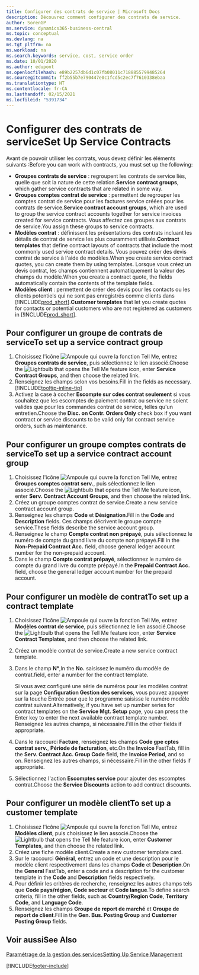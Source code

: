 ```yaml
---
title: Configurer des contrats de service | Microsoft Docs
description: Découvrez comment configurer des contrats de service.
author: SorenGP
ms.service: dynamics365-business-central
ms.topic: conceptual
ms.devlang: na
ms.tgt_pltfrm: na
ms.workload: na
ms.search.keywords: service, cost, service order
ms.date: 10/01/2020
ms.author: edupont
ms.openlocfilehash: e89b2257db6d1c07fb08011c7188855799485264
ms.sourcegitcommit: ff2b55b7e790447e0c1fcd5c2ec7f7610338ebaa
ms.translationtype: HT
ms.contentlocale: fr-CA
ms.lasthandoff: 02/15/2021
ms.locfileid: "5391734"
---
```

# <a name="set-up-service-contracts"></a><span data-ttu-id="81cf1-103">Configurer des contrats de service</span><span class="sxs-lookup"><span data-stu-id="81cf1-103">Set Up Service Contracts</span></span>
<span data-ttu-id="81cf1-104">Avant de pouvoir utiliser les contrats, vous devez définir les éléments suivants :</span><span class="sxs-lookup"><span data-stu-id="81cf1-104">Before you can work with contracts, you must set up the following:</span></span> 

* <span data-ttu-id="81cf1-105">**Groupes contrats de service** : regroupent les contrats de service liés, quelle que soit la nature de cette relation.</span><span class="sxs-lookup"><span data-stu-id="81cf1-105">**Service contract groups**, which gather service contracts that are related in some way.</span></span>
* <span data-ttu-id="81cf1-106">**Groupes comptes contrat de service** : permettent de regrouper les comptes contrat de service pour les factures service créées pour les contrats de service.</span><span class="sxs-lookup"><span data-stu-id="81cf1-106">**Service contract account groups**, which are used to group the service contract accounts together for service invoices created for service contracts.</span></span> <span data-ttu-id="81cf1-107">Vous affectez ces groupes aux contrats de service.</span><span class="sxs-lookup"><span data-stu-id="81cf1-107">You assign these groups to service contracts.</span></span>  
* <span data-ttu-id="81cf1-108">**Modèles contrat** : définissent les présentations des contrats incluant les détails de contrat de service les plus couramment utilisés.</span><span class="sxs-lookup"><span data-stu-id="81cf1-108">**Contract templates** that define contract layouts of contracts that include the most commonly used service contract details.</span></span> <span data-ttu-id="81cf1-109">Vous pouvez créer des devis contrat de service à l'aide de modèles.</span><span class="sxs-lookup"><span data-stu-id="81cf1-109">When you create service contract quotes, you can create them by using templates.</span></span> <span data-ttu-id="81cf1-110">Lorsque vous créez un devis contrat, les champs contiennent automatiquement la valeur des champs du modèle.</span><span class="sxs-lookup"><span data-stu-id="81cf1-110">When you create a contract quote, the fields automatically contain the contents of the template fields.</span></span>
* <span data-ttu-id="81cf1-111">**Modèles client** : permettent de créer des devis pour les contacts ou les clients potentiels qui ne sont pas enregistrés comme clients dans [!INCLUDE[prod_short](includes/prod_short.md)].</span><span class="sxs-lookup"><span data-stu-id="81cf1-111">**Customer templates** that let you create quotes for contacts or potential customers who are not registered as customers in [!INCLUDE[prod_short](includes/prod_short.md)].</span></span>  

## <a name="to-set-up-a-service-contract-group"></a><span data-ttu-id="81cf1-112">Pour configurer un groupe de contrats de service</span><span class="sxs-lookup"><span data-stu-id="81cf1-112">To set up a service contract group</span></span>  
1. <span data-ttu-id="81cf1-113">Choisissez l'icône ![Ampoule qui ouvre la fonction Tell Me](media/ui-search/search_small.png "Dites-moi ce que vous voulez faire"), entrez **Groupes contrats de service**, puis sélectionnez le lien associé.</span><span class="sxs-lookup"><span data-stu-id="81cf1-113">Choose the ![Lightbulb that opens the Tell Me feature](media/ui-search/search_small.png "Tell me what you want to do") icon, enter **Service Contract Groups**, and then choose the related link.</span></span>  
2. <span data-ttu-id="81cf1-114">Renseignez les champs selon vos besoins.</span><span class="sxs-lookup"><span data-stu-id="81cf1-114">Fill in the fields as necessary.</span></span> [!INCLUDE[tooltip-inline-tip](includes/tooltip-inline-tip_md.md)]
3. <span data-ttu-id="81cf1-115">Activez la case à cocher **Escompte sur cdes contrat seulement** si vous souhaitez que les escomptes de paiement contrat ou service ne soient valides que pour les commandes contrat de service, telles qu'un entretien.</span><span class="sxs-lookup"><span data-stu-id="81cf1-115">Choose the **Disc. on Contr. Orders Only** check box if you want contract or service discounts to be valid only for contract service orders, such as maintenance.</span></span>  

## <a name="to-set-up-a-service-contract-account-group"></a><span data-ttu-id="81cf1-116">Pour configurer un groupe comptes contrats de service</span><span class="sxs-lookup"><span data-stu-id="81cf1-116">To set up a service contract account group</span></span>  
1. <span data-ttu-id="81cf1-117">Choisissez l'icône ![Ampoule qui ouvre la fonction Tell Me](media/ui-search/search_small.png "Dites-moi ce que vous voulez faire"), entrez **Groupes comptes contrat serv.**, puis sélectionnez le lien associé.</span><span class="sxs-lookup"><span data-stu-id="81cf1-117">Choose the ![Lightbulb that opens the Tell Me feature](media/ui-search/search_small.png "Tell me what you want to do") icon, enter **Serv. Contract Account Groups**, and then choose the related link.</span></span>  
2. <span data-ttu-id="81cf1-118">Créez un groupe comptes contrat de service.</span><span class="sxs-lookup"><span data-stu-id="81cf1-118">Create a new service contract account group.</span></span>   
3. <span data-ttu-id="81cf1-119">Renseignez les champs **Code** et **Désignation**.</span><span class="sxs-lookup"><span data-stu-id="81cf1-119">Fill in the **Code** and **Description** fields.</span></span> <span data-ttu-id="81cf1-120">Ces champs décrivent le groupe compte service.</span><span class="sxs-lookup"><span data-stu-id="81cf1-120">These fields describe the service account group.</span></span>  
4. <span data-ttu-id="81cf1-121">Renseignez le champ **Compte contrat non prépayé**, puis sélectionnez le numéro de compte du grand livre du compte non prépayé.</span><span class="sxs-lookup"><span data-stu-id="81cf1-121">Fill in the **Non-Prepaid Contract Acc.** field, choose general ledger account number for the non-prepaid account.</span></span>  
5. <span data-ttu-id="81cf1-122">Dans le champ **Compte contrat prépayé**, sélectionnez le numéro de compte du grand livre du compte prépayé.</span><span class="sxs-lookup"><span data-stu-id="81cf1-122">In the **Prepaid Contract Acc.** field, choose the general ledger account number for the prepaid account.</span></span>  

## <a name="to-set-up-a-contract-template"></a><span data-ttu-id="81cf1-123">Pour configurer un modèle de contrat</span><span class="sxs-lookup"><span data-stu-id="81cf1-123">To set up a contract template</span></span>  
1. <span data-ttu-id="81cf1-124">Choisissez l'icône ![Ampoule qui ouvre la fonction Tell Me](media/ui-search/search_small.png "Dites-moi ce que vous voulez faire"), entrez **Modèles contrat de service**, puis sélectionnez le lien associé.</span><span class="sxs-lookup"><span data-stu-id="81cf1-124">Choose the ![Lightbulb that opens the Tell Me feature](media/ui-search/search_small.png "Tell me what you want to do") icon, enter **Service Contract Templates**, and then choose the related link.</span></span>  
2. <span data-ttu-id="81cf1-125">Créez un modèle contrat de service.</span><span class="sxs-lookup"><span data-stu-id="81cf1-125">Create a new service contract template.</span></span>  
3. <span data-ttu-id="81cf1-126">Dans le champ **N°**,</span><span class="sxs-lookup"><span data-stu-id="81cf1-126">In the **No.**</span></span> <span data-ttu-id="81cf1-127">saisissez le numéro du modèle de contrat.</span><span class="sxs-lookup"><span data-stu-id="81cf1-127">field, enter a number for the contract template.</span></span>  
  
     <span data-ttu-id="81cf1-128">Si vous avez configuré une série de numéros pour les modèles contrat sur la page **Configuration Gestion des services**, vous pouvez appuyer sur la touche Entrée pour que le programme saisisse le numéro modèle contrat suivant.</span><span class="sxs-lookup"><span data-stu-id="81cf1-128">Alternatively, if you have set up number series for contract templates on the **Service Mgt. Setup** page, you can press the Enter key to enter the next available contract template number.</span></span> <span data-ttu-id="81cf1-129">Renseignez les autres champs, si nécessaire.</span><span class="sxs-lookup"><span data-stu-id="81cf1-129">Fill in the other fields if appropriate.</span></span>  
  
4. <span data-ttu-id="81cf1-130">Dans le raccourci **Facture**, renseignez les champs **Code gpe cptes contrat serv.**, **Période de facturation**, etc.</span><span class="sxs-lookup"><span data-stu-id="81cf1-130">On the **Invoice** FastTab, fill in the **Serv. Contract Acc. Group Code** field, the **Invoice Period**, and so on.</span></span> <span data-ttu-id="81cf1-131">Renseignez les autres champs, si nécessaire.</span><span class="sxs-lookup"><span data-stu-id="81cf1-131">Fill in the other fields if appropriate.</span></span>  
5. <span data-ttu-id="81cf1-132">Sélectionnez l'action **Escomptes service** pour ajouter des escomptes contrat.</span><span class="sxs-lookup"><span data-stu-id="81cf1-132">Choose the **Service Discounts** action to add contract discounts.</span></span>  

## <a name="to-set-up-a-customer-template"></a><span data-ttu-id="81cf1-133">Pour configurer un modèle client</span><span class="sxs-lookup"><span data-stu-id="81cf1-133">To set up a customer template</span></span>  
1. <span data-ttu-id="81cf1-134">Choisissez l'icône ![Ampoule qui ouvre la fonction Tell Me](media/ui-search/search_small.png "Dites-moi ce que vous voulez faire"), entrez **Modèles client**, puis choisissez le lien associé.</span><span class="sxs-lookup"><span data-stu-id="81cf1-134">Choose the ![Lightbulb that opens the Tell Me feature](media/ui-search/search_small.png "Tell me what you want to do") icon, enter **Customer Templates**, and then choose the related link.</span></span>  
2. <span data-ttu-id="81cf1-135">Créez une fiche modèle client.</span><span class="sxs-lookup"><span data-stu-id="81cf1-135">Create a new customer template card.</span></span>  
3. <span data-ttu-id="81cf1-136">Sur le raccourci **Général**, entrez un code et une description pour le modèle client respectivement dans les champs **Code** et **Description**.</span><span class="sxs-lookup"><span data-stu-id="81cf1-136">On the **General** FastTab, enter a code and a description for the customer template in the **Code** and **Description** fields respectively.</span></span> 
4. <span data-ttu-id="81cf1-137">Pour définir les critères de recherche, renseignez les autres champs tels que **Code pays/région**, **Code secteur** et **Code langue**.</span><span class="sxs-lookup"><span data-stu-id="81cf1-137">To define search criteria, fill in the other fields, such as **Country/Region Code**, **Territory Code**, and **Language Code**.</span></span>  
5. <span data-ttu-id="81cf1-138">Renseignez les champs **Groupe de report de marché** et **Groupe de report de client**.</span><span class="sxs-lookup"><span data-stu-id="81cf1-138">Fill in the **Gen. Bus. Posting Group** and **Customer Posting Group** fields.</span></span>  

## <a name="see-also"></a><span data-ttu-id="81cf1-139">Voir aussi</span><span class="sxs-lookup"><span data-stu-id="81cf1-139">See Also</span></span>
[<span data-ttu-id="81cf1-140">Paramétrage de la gestion des services</span><span class="sxs-lookup"><span data-stu-id="81cf1-140">Setting Up Service Management</span></span>](service-setup-service.md)

[!INCLUDE[footer-include](includes/footer-banner.md)]